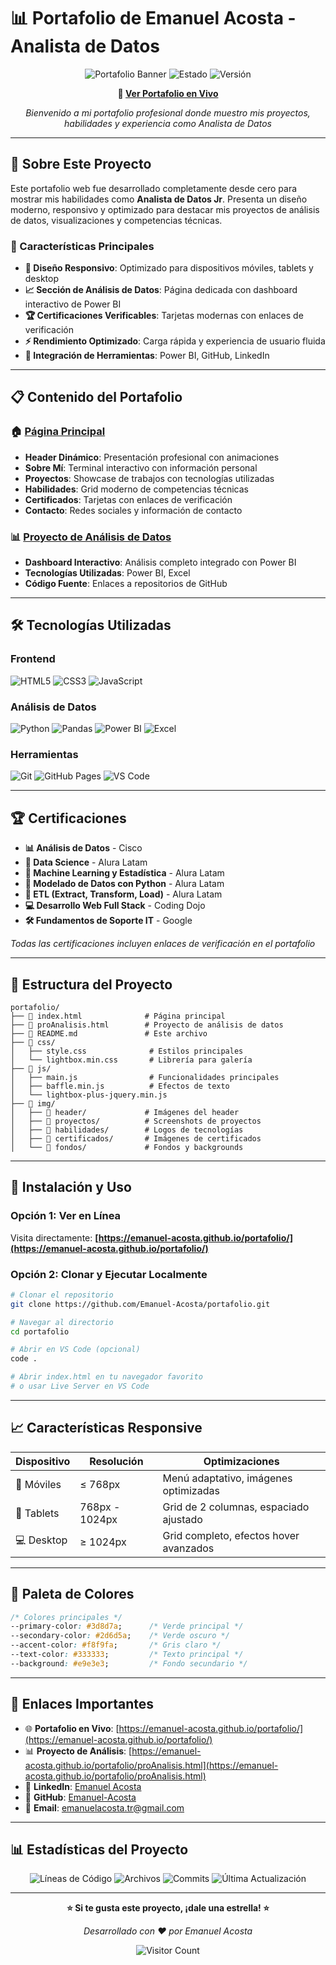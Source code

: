# 📊 Portafolio de Emanuel Acosta - Analista de Datos

<div align="center">

![Portafolio Banner](https://img.shields.io/badge/Portafolio-Analista%20de%20Datos-3d8d7a?style=for-the-badge&logo=chartdotjs)
![Estado](https://img.shields.io/badge/Estado-Activo-brightgreen?style=for-the-badge)
![Versión](https://img.shields.io/badge/Versión-2.0-blue?style=for-the-badge)

**🚀 [Ver Portafolio en Vivo](https://emanuel-acosta.github.io/portafolio/)**

*Bienvenido a mi portafolio profesional donde muestro mis proyectos, habilidades y experiencia como Analista de Datos*

</div>

---

## 🎯 Sobre Este Proyecto

Este portafolio web fue desarrollado completamente desde cero para mostrar mis habilidades como **Analista de Datos Jr**. Presenta un diseño moderno, responsivo y optimizado para destacar mis proyectos de análisis de datos, visualizaciones y competencias técnicas.

### 🌟 Características Principales

- **🎨 Diseño Responsivo**: Optimizado para dispositivos móviles, tablets y desktop
- **📈 Sección de Análisis de Datos**: Página dedicada con dashboard interactivo de Power BI
- **🏆 Certificaciones Verificables**: Tarjetas modernas con enlaces de verificación
- **⚡ Rendimiento Optimizado**: Carga rápida y experiencia de usuario fluida
- **🔗 Integración de Herramientas**: Power BI, GitHub, LinkedIn

---

## 📋 Contenido del Portafolio

### 🏠 [Página Principal](https://emanuel-acosta.github.io/portafolio/)
- **Header Dinámico**: Presentación profesional con animaciones
- **Sobre Mí**: Terminal interactivo con información personal
- **Proyectos**: Showcase de trabajos con tecnologías utilizadas
- **Habilidades**: Grid moderno de competencias técnicas
- **Certificados**: Tarjetas con enlaces de verificación
- **Contacto**: Redes sociales y información de contacto

### 📊 [Proyecto de Análisis de Datos](https://emanuel-acosta.github.io/portafolio/proAnalisis.html)
- **Dashboard Interactivo**: Análisis completo integrado con Power BI
- **Tecnologías Utilizadas**: Power BI, Excel
- **Código Fuente**: Enlaces a repositorios de GitHub

---

## 🛠️ Tecnologías Utilizadas

### Frontend
![HTML5](https://img.shields.io/badge/HTML5-E34F26?style=flat&logo=html5&logoColor=white)
![CSS3](https://img.shields.io/badge/CSS3-1572B6?style=flat&logo=css3&logoColor=white)
![JavaScript](https://img.shields.io/badge/JavaScript-F7DF1E?style=flat&logo=javascript&logoColor=black)

### Análisis de Datos
![Python](https://img.shields.io/badge/Python-3776AB?style=flat&logo=python&logoColor=white)
![Pandas](https://img.shields.io/badge/Pandas-150458?style=flat&logo=pandas&logoColor=white)
![Power BI](https://img.shields.io/badge/Power%20BI-F2C811?style=flat&logo=powerbi&logoColor=black)
![Excel](https://img.shields.io/badge/Microsoft%20Excel-217346?style=flat&logo=microsoftexcel&logoColor=white)

### Herramientas
![Git](https://img.shields.io/badge/Git-F05032?style=flat&logo=git&logoColor=white)
![GitHub Pages](https://img.shields.io/badge/GitHub%20Pages-222222?style=flat&logo=githubpages&logoColor=white)
![VS Code](https://img.shields.io/badge/VS%20Code-007ACC?style=flat&logo=visualstudiocode&logoColor=white)

---

## 🏆 Certificaciones

- **📊 Análisis de Datos** - Cisco
- **🤖 Data Science** - Alura Latam
- **🧠 Machine Learning y Estadística** - Alura Latam
- **🐍 Modelado de Datos con Python** - Alura Latam
- **🔄 ETL (Extract, Transform, Load)** - Alura Latam
- **💻 Desarrollo Web Full Stack** - Coding Dojo
- **🛠️ Fundamentos de Soporte IT** - Google

*Todas las certificaciones incluyen enlaces de verificación en el portafolio*

---

## 📂 Estructura del Proyecto

```
portafolio/
├── 📄 index.html              # Página principal
├── 📄 proAnalisis.html        # Proyecto de análisis de datos
├── 📄 README.md               # Este archivo
├── 📁 css/
│   ├── style.css              # Estilos principales
│   └── lightbox.min.css       # Librería para galería
├── 📁 js/
│   ├── main.js                # Funcionalidades principales
│   ├── baffle.min.js          # Efectos de texto
│   └── lightbox-plus-jquery.min.js
├── 📁 img/
│   ├── 📁 header/             # Imágenes del header
│   ├── 📁 proyectos/          # Screenshots de proyectos
│   ├── 📁 habilidades/        # Logos de tecnologías
│   ├── 📁 certificados/       # Imágenes de certificados
│   └── 📁 fondos/             # Fondos y backgrounds
```

---

## 🚀 Instalación y Uso

### Opción 1: Ver en Línea
Visita directamente: **[https://emanuel-acosta.github.io/portafolio/](https://emanuel-acosta.github.io/portafolio/)**

### Opción 2: Clonar y Ejecutar Localmente

```bash
# Clonar el repositorio
git clone https://github.com/Emanuel-Acosta/portafolio.git

# Navegar al directorio
cd portafolio

# Abrir en VS Code (opcional)
code .

# Abrir index.html en tu navegador favorito
# o usar Live Server en VS Code
```

---

## 📈 Características Responsive

| Dispositivo | Resolución | Optimizaciones |
|-------------|------------|----------------|
| 📱 Móviles | ≤ 768px | Menú adaptativo, imágenes optimizadas |
| 📱 Tablets | 768px - 1024px | Grid de 2 columnas, espaciado ajustado |
| 💻 Desktop | ≥ 1024px | Grid completo, efectos hover avanzados |

---

## 🎨 Paleta de Colores

```css
/* Colores principales */
--primary-color: #3d8d7a;      /* Verde principal */
--secondary-color: #2d6d5a;    /* Verde oscuro */
--accent-color: #f8f9fa;       /* Gris claro */
--text-color: #333333;         /* Texto principal */
--background: #e9e3e3;         /* Fondo secundario */
```

---

## 🔗 Enlaces Importantes

- 🌐 **Portafolio en Vivo**: [https://emanuel-acosta.github.io/portafolio/](https://emanuel-acosta.github.io/portafolio/)
- 📊 **Proyecto de Análisis**: [https://emanuel-acosta.github.io/portafolio/proAnalisis.html](https://emanuel-acosta.github.io/portafolio/proAnalisis.html)
- 💼 **LinkedIn**: [Emanuel Acosta](https://www.linkedin.com/in/emanuel-acosta-gamboa/)
- 🐙 **GitHub**: [Emanuel-Acosta](https://github.com/Emanuel-Acosta)
- 📧 **Email**: [emanuelacosta.tr@gmail.com](mailto:emanuelacosta.tr@gmail.com)

---

## 📊 Estadísticas del Proyecto

<div align="center">

![Líneas de Código](https://img.shields.io/badge/Líneas%20de%20Código-2000+-blue)
![Archivos](https://img.shields.io/badge/Archivos-25+-green)
![Commits](https://img.shields.io/badge/Commits-50+-orange)
![Última Actualización](https://img.shields.io/badge/Última%20Actualización-Octubre%202025-brightgreen)

</div>

---





<div align="center">

**⭐ Si te gusta este proyecto, ¡dale una estrella! ⭐**

*Desarrollado con ❤️ por Emanuel Acosta*

![Visitor Count](https://visitor-badge.laobi.icu/badge?page_id=Emanuel-Acosta.portafolio)

</div>
